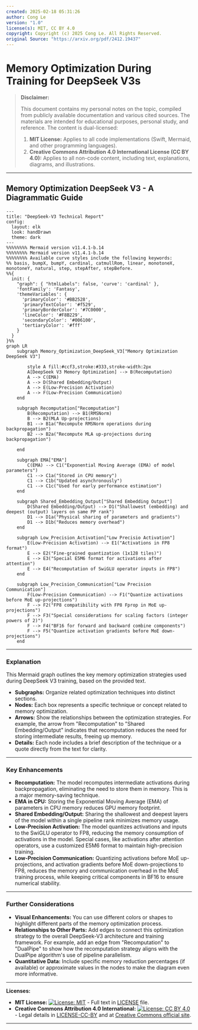 ```yaml
---
created: 2025-02-18 05:31:26
author: Cong Le
version: "1.0"
license(s): MIT, CC BY 4.0
copyright: Copyright (c) 2025 Cong Le. All Rights Reserved.
original Source: "https://arxiv.org/pdf/2412.19437"
---
```




# Memory Optimization During Training for DeepSeek V3s
> **Disclaimer:**
>
> This document contains my personal notes on the topic,
> compiled from publicly available documentation and various cited sources.
> The materials are intended for educational purposes, personal study, and reference.
> The content is dual-licensed:
> 1. **MIT License:** Applies to all code implementations (Swift, Mermaid, and other programming languages).
> 2. **Creative Commons Attribution 4.0 International License (CC BY 4.0):** Applies to all non-code content, including text, explanations, diagrams, and illustrations.
---


## Memory Optimization DeepSeek V3 - A Diagrammatic Guide


```mermaid
---
title: "DeepSeek-V3 Technical Report"
config:
  layout: elk
  look: handDrawn
  theme: dark
---
%%%%%%%% Mermaid version v11.4.1-b.14
%%%%%%%% Mermaid version v11.4.1-b.14
%%%%%%%% Available curve styles include the following keywords:
%% basis, bumpX, bumpY, cardinal, catmullRom, linear, monotoneX, monotoneY, natural, step, stepAfter, stepBefore.
%%{
  init: {
    "graph": { "htmlLabels": false, 'curve': 'cardinal' },
    'fontFamily': 'Fantasy',
    'themeVariables': {
      'primaryColor': '#BB2528',
      'primaryTextColor': '#f529',
      'primaryBorderColor': '#7C0000',
      'lineColor': '#F8B229',
      'secondaryColor': '#006100',
      'tertiaryColor': '#fff'
    }
  }
}%%
graph LR
    subgraph Memory_Optimization_DeepSeek_V3["Memory Optimization DeepSeek V3"]

        style A fill:#ccf3,stroke:#333,stroke-width:2px
        A[DeepSeek V3 Memory Optimization] --> B(Recomputation)
        A --> C(EMA)
        A --> D(Shared Embedding/Output)
        A --> E(Low-Precision Activation)
        A --> F(Low-Precision Communication)
    end
    
    subgraph Recomputation["Recomputation"]
        B(Recomputation) --> B1(RMSNorm)
        B --> B2(MLA Up-projections)
        B1 --> B1a("Recompute RMSNorm operations during backpropagation")
        B2 --> B2a("Recompute MLA up-projections during backpropagation")
        
    end
    
    subgraph EMA["EMA"]
        C(EMA) --> C1("Exponential Moving Average (EMA) of model parameters")
        C1 --> C1a("Stored in CPU memory")
        C1 --> C1b("Updated asynchronously")
        C1 --> C1c("Used for early performance estimation")
    end
    
    subgraph Shared_Embedding_Output["Shared Embedding Output"]
        D(Shared Embedding/Output) --> D1("Shallowest (embedding) and deepest (output) layers on same PP rank")
        D1 --> D1a("Physical sharing of parameters and gradients")
        D1 --> D1b("Reduces memory overhead")
    end
    
    subgraph Low_Precision_Activation["Low Precisio Activation"]
        E(Low-Precision Activation) --> E1("Activations in FP8 format")
        E --> E2("Fine-grained quantization (1x128 tiles)")
        E --> E3("Special E5M6 format for activations after attention")
        E --> E4("Recomputation of SwiGLU operator inputs in FP8")
    end
    
    subgraph Low_Precision_Communication["Low Precision Communication"]
        F(Low-Precision Communication) --> F1("Quantize activations before MoE up-projections")
        F --> F2("FP8 compatibility with FP8 Fprop in MoE up-projections")
        F --> F3("Special considerations for scaling factors (integer powers of 2)")
        F --> F4("BF16 for forward and backward combine components")
        F --> F5("Quantize activation gradients before MoE down-projections")
    end

```


---


### Explanation

This Mermaid graph outlines the key memory optimization strategies used during DeepSeek V3 training, based on the provided text.

*   **Subgraphs:** Organize related optimization techniques into distinct sections.
*   **Nodes:** Each box represents a specific technique or concept related to memory optimization.
*   **Arrows:** Show the relationships between the optimization strategies.  For example, the arrow from "Recomputation" to "Shared Embedding/Output" indicates that recomputation reduces the need for storing intermediate results, freeing up memory.
*   **Details:** Each node includes a brief description of the technique or a quote directly from the text for clarity.

---

### Key Enhancements

*   **Recomputation:**  The model recomputes intermediate activations during backpropagation, eliminating the need to store them in memory. This is a major memory-saving technique.
*   **EMA in CPU:**  Storing the Exponential Moving Average (EMA) of parameters in CPU memory reduces GPU memory footprint.
*   **Shared Embedding/Output:** Sharing the shallowest and deepest layers of the model within a single pipeline rank minimizes memory usage.
*   **Low-Precision Activation:**  The model quantizes activations and inputs to the SwiGLU operator to FP8, reducing the memory consumption of activations in the model.  Special cases, like activations after attention operators, use a customized E5M6 format to maintain high-precision training.
*   **Low-Precision Communication:** Quantizing activations before MoE up-projections, and activation gradients before MoE down-projections to FP8, reduces the memory and communication overhead in the MoE training process, while keeping critical components in BF16 to ensure numerical stability.

---


### Further Considerations

*   **Visual Enhancements:** You can use different colors or shapes to highlight different parts of the memory optimization process.
*   **Relationships to Other Parts:** Add edges to connect this optimization strategy to the overall DeepSeek-V3 architecture and training framework. For example, add an edge from "Recomputation" to "DualPipe" to show how the recomputation strategy aligns with the DualPipe algorithm's use of pipeline parallelism.
*   **Quantitative Data:** Include specific memory reduction percentages (if available) or approximate values in the nodes to make the diagram even more informative.



---
**Licenses:**

- **MIT License:**  [![License: MIT](https://img.shields.io/badge/License-MIT-yellow.svg)](LICENSE) - Full text in [LICENSE](LICENSE) file.
- **Creative Commons Attribution 4.0 International:** [![License: CC BY 4.0](https://licensebuttons.net/l/by/4.0/88x31.png)](LICENSE-CC-BY) - Legal details in [LICENSE-CC-BY](LICENSE-CC-BY) and at [Creative Commons official site](http://creativecommons.org/licenses/by/4.0/).

---